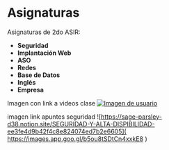 # Asignaturas

Asignaturas de 2do ASIR:

- **Seguridad**
- **Implantación Web**
- **ASO**
- **Redes**
- **Base de Datos**
- **Inglés**
- **Empresa**

Imagen con link a videos clase
[![Imagen de usuario](https://e7.pngegg.com/pngimages/97/276/png-clipart-pokemon-eevee-illustration-pokemon-go-pokemon-x-and-y-pikachu-eevee-pokemon-mammal-vertebrate-thumbnail.png)](https://informatica.iesquevedo.es/videos/2asir/)


imagen link apuntes seguridad
![https://sage-parsley-d38.notion.site/SEGURIDAD-Y-ALTA-DISPIBILIDAD-ee3fe4d9b42f4c8e824074ed7b2e6605](    https://images.app.goo.gl/b5ou8tSDtCn4xxkE8 )
